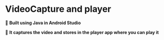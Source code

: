 # VideoCapture and player

🔴 **Built using Java in Android Studio**
>
🔴 **It captures the video and stores in the player app where you can play it**


